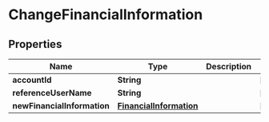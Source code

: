 

# ChangeFinancialInformation


## Properties

| Name | Type | Description | Notes |
|------------ | ------------- | ------------- | -------------|
|**accountId** | **String** |  |  [optional] |
|**referenceUserName** | **String** |  |  [optional] |
|**newFinancialInformation** | [**FinancialInformation**](FinancialInformation.md) |  |  [optional] |



